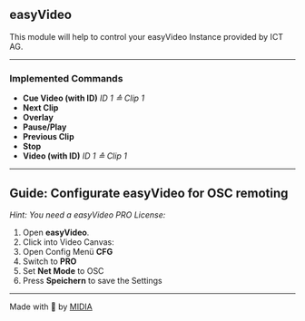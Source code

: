 ## easyVideo 
This module will help to control your easyVideo Instance provided by ICT AG.

---

### Implemented Commands
- **Cue Video (with ID)** *ID 1 ≙ Clip 1*
- **Next Clip**
- **Overlay**
- **Pause/Play**
- **Previous Clip**
- **Stop**
- **Video (with ID)** *ID 1 ≙ Clip 1*
---

## Guide: Configurate easyVideo for OSC remoting

*Hint: You need a easyVideo PRO License:*

1. Open **easyVideo**.
2. Click into Video Canvas:
3. Open Config Menü **CFG**
4. Switch to **PRO**
5. Set **Net Mode** to OSC
6. Press **Speichern** to save the Settings

---
Made with 💚 by [MIDIA](https://midia.de/)